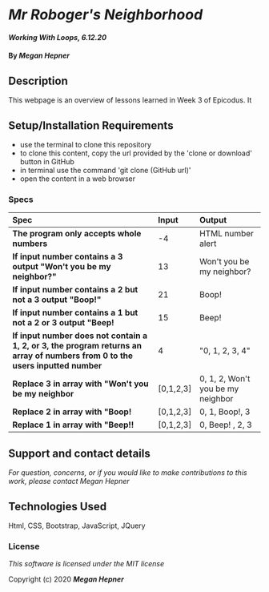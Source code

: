 # _Mr Roboger's Neighborhood_


#### _Working With Loops, 6.12.20_

#### By _**Megan Hepner**_

## Description
  This webpage is an overview of lessons learned in Week 3 of Epicodus. It 


## Setup/Installation Requirements

* use the terminal to clone this repository 
* to clone this content, copy the url provided by the 'clone or download' button in GitHub
* in terminal use the command 'git clone (GitHub url)'
* open the content in a web browser

### Specs
| Spec | Input | Output |
| :-------------     | :------------- | :------------- |
| **The program only accepts whole numbers** | -4 | HTML number alert |
| **If input number contains a 3 output "Won't you be my neighbor?"** | 13 | Won't you be my neighbor? |
| **If input number contains a 2 but not a 3 output "Boop!"** | 21 | Boop! |
| **If input number contains a 1 but not a 2 or 3 output "Beep!** | 15 | Beep! |
| **If input number does not contain a 1, 2, or 3, the program returns an array of numbers from 0 to the users inputted number** | 4 | "0, 1, 2, 3, 4" |
| **Replace 3 in array with "Won't you be my neighbor** | [0,1,2,3] | 0, 1, 2, Won't you be my neighbor |
| **Replace 2 in array with "Boop!** | [0,1,2,3] | 0, 1, Boop!, 3 |
| **Replace 1 in array with "Beep!!** | [0,1,2,3] | 0, Beep! , 2, 3 |




## Support and contact details

_For question, concerns, or if you would like to make contributions to this work, please contact Megan Hepner_

## Technologies Used

Html, CSS, Bootstrap, JavaScript, JQuery

### License

*This software is licensed under the MIT license*

Copyright (c) 2020 **_Megan Hepner_**
